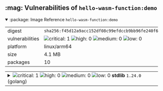 <h2>:mag: Vulnerabilities of <code>hello-wasm-function:demo</code></h2>

<details open="true"><summary>:package: Image Reference</strong> <code>hello-wasm-function:demo</code></summary>
<table>
<tr><td>digest</td><td><code>sha256:f45d12a9acc152df08c99efdccb9bb96fe240f6555c8bc4ef6eedf598aa4f499</code></td><tr><tr><td>vulnerabilities</td><td><img alt="critical: 1" src="https://img.shields.io/badge/critical-1-8b1924"/> <img alt="high: 0" src="https://img.shields.io/badge/high-0-lightgrey"/> <img alt="medium: 0" src="https://img.shields.io/badge/medium-0-lightgrey"/> <img alt="low: 0" src="https://img.shields.io/badge/low-0-lightgrey"/> <!-- unspecified: 0 --></td></tr>
<tr><td>platform</td><td>linux/arm64</td></tr>
<tr><td>size</td><td>4.1 MB</td></tr>
<tr><td>packages</td><td>10</td></tr>
</table>
</details></table>
</details>

<table>
<tr><td valign="top">
<details><summary><img alt="critical: 1" src="https://img.shields.io/badge/C-1-8b1924"/> <img alt="high: 0" src="https://img.shields.io/badge/H-0-lightgrey"/> <img alt="medium: 0" src="https://img.shields.io/badge/M-0-lightgrey"/> <img alt="low: 0" src="https://img.shields.io/badge/L-0-lightgrey"/> <!-- unspecified: 0 --><strong>stdlib</strong> <code>1.24.0</code> (golang)</summary>

<small><code>pkg:golang/stdlib@1.24.0</code></small><br/>
<a href="https://scout.docker.com/v/CVE-2025-22871?s=golang&n=stdlib&t=golang&vr=%3E%3D1.24.0-0%2C%3C1.24.2"><img alt="critical : CVE--2025--22871" src="https://img.shields.io/badge/CVE--2025--22871-lightgrey?label=critical%20&labelColor=8b1924"/></a> 

<table>
<tr><td>Affected range</td><td><code>>=1.24.0-0<br/><1.24.2</code></td></tr>
<tr><td>Fixed version</td><td><code>1.24.2</code></td></tr>
<tr><td>EPSS Score</td><td><code>0.015%</code></td></tr>
<tr><td>EPSS Percentile</td><td><code>2nd percentile</code></td></tr>
</table>

<details><summary>Description</summary>
<blockquote>

The net/http package improperly accepts a bare LF as a line terminator in chunked data chunk-size lines. This can permit request smuggling if a net/http server is used in conjunction with a server that incorrectly accepts a bare LF as part of a chunk-ext.

</blockquote>
</details>
</details></td></tr>
</table>

